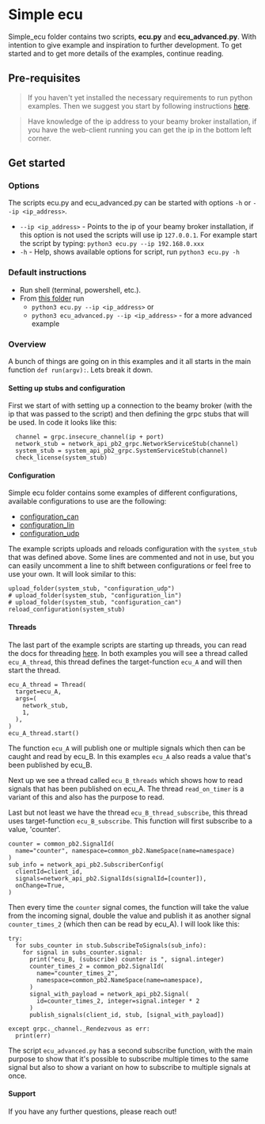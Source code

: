 # Simple ecu
Simple_ecu folder contains two scripts, **ecu.py** and **ecu_advanced.py**. With intention to give example and inspiration to further development. To get started and to get more details of the examples, continue reading.
## Pre-requisites
> If you haven't yet installed the necessary requirements to run python examples. Then we suggest you start by following instructions [here](https://github.com/beamylabs/beamylabs-start/tree/improve-sample-and-docs/examples/grpc/python#readme).

> Have knowledge of the ip address to your beamy broker installation, if you have the web-client running you can get the ip in the bottom left corner.

## Get started
### Options
The scripts ecu.py and ecu_advanced.py can be started with options `-h` or `--ip <ip_address>`.
* `--ip <ip_address>` - Points to the ip of your beamy broker installation, if this option is not used the scripts will use ip `127.0.0.1`. For example start the script by typing: `python3 ecu.py --ip 192.168.0.xxx`
* `-h` - Help, shows available options for script, run `python3 ecu.py -h`

### Default instructions
* Run shell (terminal, powershell, etc.).
* From [this folder](.) run
  * `python3 ecu.py --ip <ip_address>` or
  * `python3 ecu_advanced.py --ip <ip_address>` - for a more advanced example

### Overview
A bunch of things are going on in this examples and it all starts in the main function `def run(argv):`. Lets break it down.

#### Setting up stubs and configuration
First we start of with setting up a connection to the beamy broker (with the ip that was passed to the script) and then defining the grpc stubs that will be used. In code it looks like this:
```
  channel = grpc.insecure_channel(ip + port)
  network_stub = network_api_pb2_grpc.NetworkServiceStub(channel)
  system_stub = system_api_pb2_grpc.SystemServiceStub(channel)
  check_license(system_stub)
```

#### Configuration
Simple ecu folder contains some examples of different configurations, available configurations to use are the following:
* [configuration_can](https://github.com/beamylabs/beamylabs-start/tree/improve-sample-and-docs/examples/grpc/python/simple_ecu/configuration_can)
* [configuration_lin](https://github.com/beamylabs/beamylabs-start/tree/improve-sample-and-docs/examples/grpc/python/simple_ecu/configuration_lin)
* [configuration_udp](https://github.com/beamylabs/beamylabs-start/tree/improve-sample-and-docs/examples/grpc/python/simple_ecu/configuration_udp)

The example scripts uploads and reloads configuration with the `system_stub` that was defined above. Some lines are commented and not in use, but you can easily uncomment a line to shift between configurations or feel free to use your own.
It will look similar to this:
```
upload_folder(system_stub, "configuration_udp")
# upload_folder(system_stub, "configuration_lin")
# upload_folder(system_stub, "configuration_can")
reload_configuration(system_stub)
```

#### Threads
The last part of the example scripts are starting up threads, you can read the docs for threading [here](https://docs.python.org/3/library/threading.html). 
In both examples you will see a thread called `ecu_A_thread`, this thread defines the target-function `ecu_A` and will then start the thread. 
```
ecu_A_thread = Thread(
  target=ecu_A,
  args=(
    network_stub,
    1,
  ),
)
ecu_A_thread.start()
```
The function `ecu_A` will publish one or multiple signals which then can be caught and read by ecu_B. In this examples `ecu_A` also reads a value that's been published by ecu_B.

Next up we see a thread called `ecu_B_threads` which shows how to read signals that has been published on ecu_A. The thread `read_on_timer` is a variant of this and also has the purpose to read.

Last but not least we have the thread `ecu_B_thread_subscribe`, this thread uses target-function `ecu_B_subscribe`. This function will first subscribe to a value, 'counter'. 
```
counter = common_pb2.SignalId(
  name="counter", namespace=common_pb2.NameSpace(name=namespace)
)
sub_info = network_api_pb2.SubscriberConfig(
  clientId=client_id,
  signals=network_api_pb2.SignalIds(signalId=[counter]),
  onChange=True,
)
```
Then every time the `counter` signal comes, the function will take the value from the incoming signal, double the value and publish it as another signal `counter_times_2` (which then can be read by ecu_A). I will look like this:
```
try:
  for subs_counter in stub.SubscribeToSignals(sub_info):
    for signal in subs_counter.signal:
      print("ecu_B, (subscribe) counter is ", signal.integer)
      counter_times_2 = common_pb2.SignalId(
        name="counter_times_2",
        namespace=common_pb2.NameSpace(name=namespace),
      )
      signal_with_payload = network_api_pb2.Signal(
        id=counter_times_2, integer=signal.integer * 2
      )
      publish_signals(client_id, stub, [signal_with_payload])

except grpc._channel._Rendezvous as err:
  print(err)
```
The script `ecu_advanced.py` has a second subscribe function, with the main purpose to show that it's possible to subscribe multiple times to the same signal but also to show a variant on how to subscribe to multiple signals at once.

#### Support
If you have any further questions, please reach out! 